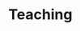 ---
# Leave the homepage title empty to use the site title
title: "Teaching"
type: landing

design:
  # Default section spacing
  spacing: "3rem"

sections:
  - block: markdown
    content:
    text: 'Game Theory, European University Institute TA to the Game Theory course for MRes students taught by David K.Levine, Nov 2022-Jan 2023 Some of my teaching materials:'
    button:
        text: Static games
        url: uploads/Static game-example.pdf
    columns: '1'
---